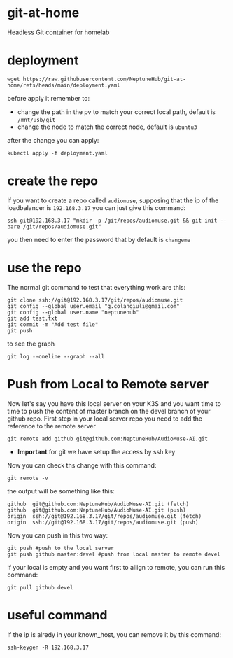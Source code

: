 # git-at-home
Headless Git container for homelab

# deployment
```
wget https://raw.githubusercontent.com/NeptuneHub/git-at-home/refs/heads/main/deployment.yaml
```
before apply it remember to:
* change the path in the pv to match your correct local path, default is `/mnt/usb/git`
* change the node to match the correct node, default is `ubuntu3`

after the change you can apply:

```
kubectl apply -f deployment.yaml
```

# create the repo
If you want to create a repo called `audiomuse`, supposing that the ip of the loadbalancer is `192.168.3.17` you can just give this command:

```
ssh git@192.168.3.17 "mkdir -p /git/repos/audiomuse.git && git init --bare /git/repos/audiomuse.git"
```

you then need to enter the password that by default is `changeme`


# use the repo
The normal git command to test that everything work are this:
```
git clone ssh://git@192.168.3.17/git/repos/audiomuse.git
git config --global user.email "g.colangiuli@gmail.com"
git config --global user.name "neptunehub"
git add test.txt
git commit -m "Add test file"
git push
```

to see the graph
```
git log --oneline --graph --all
```

# Push from Local to Remote server

Now let's say you have this local server on your K3S and you want time to time to push the content of master branch on the devel branch of your github repo. First step in your local server repo you need to add the reference to the remote server

```
git remote add github git@github.com:NeptuneHub/AudioMuse-AI.git
```

* **Important** for git we have setup the access by ssh key

Now you can check ths change with this command:
```
git remote -v
```

the output will be something like this:
```
github  git@github.com:NeptuneHub/AudioMuse-AI.git (fetch)
github  git@github.com:NeptuneHub/AudioMuse-AI.git (push)
origin  ssh://git@192.168.3.17/git/repos/audiomuse.git (fetch)
origin  ssh://git@192.168.3.17/git/repos/audiomuse.git (push)
```

Now you can push in this two way:
```
git push #push to the local server
git push github master:devel #push from local master to remote devel
```

if your local is empty and you want first to allign to remote, you can run this command:
```
git pull github devel
```

# useful command
If the ip is alredy in your known_host, you can remove it by this command:

```
ssh-keygen -R 192.168.3.17
```
